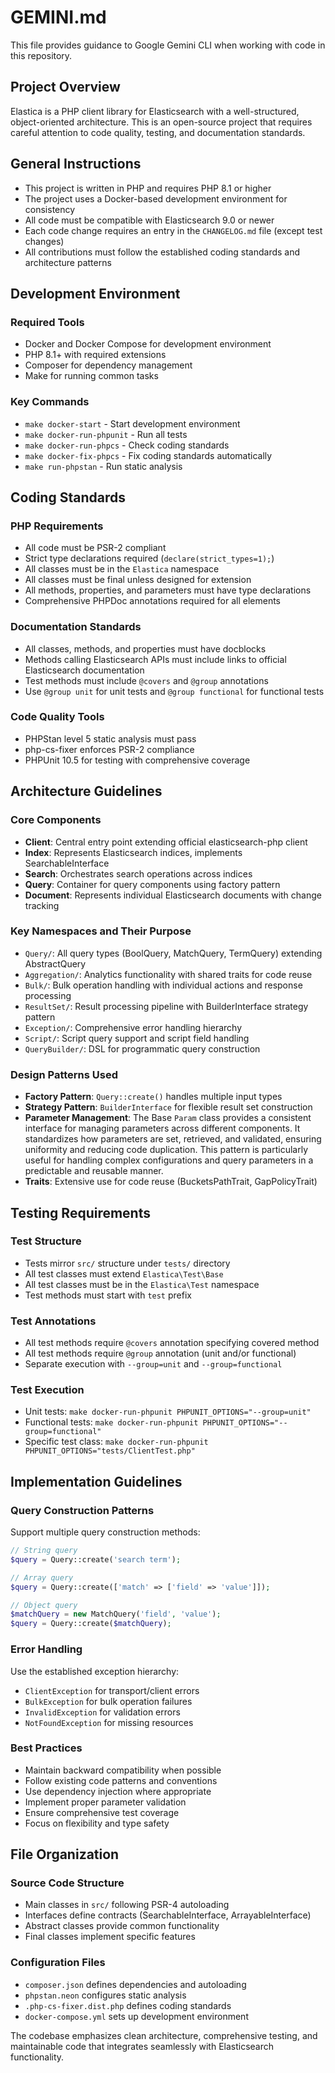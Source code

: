 # GEMINI.md

This file provides guidance to Google Gemini CLI when working with code in this repository.

## Project Overview

Elastica is a PHP client library for Elasticsearch with a well-structured, object-oriented architecture. This is an open-source project that requires careful attention to code quality, testing, and documentation standards.

## General Instructions

- This project is written in PHP and requires PHP 8.1 or higher
- The project uses a Docker-based development environment for consistency
- All code must be compatible with Elasticsearch 9.0 or newer
- Each code change requires an entry in the `CHANGELOG.md` file (except test changes)
- All contributions must follow the established coding standards and architecture patterns

## Development Environment

### Required Tools
- Docker and Docker Compose for development environment
- PHP 8.1+ with required extensions
- Composer for dependency management
- Make for running common tasks

### Key Commands
- `make docker-start` - Start development environment
- `make docker-run-phpunit` - Run all tests
- `make docker-run-phpcs` - Check coding standards
- `make docker-fix-phpcs` - Fix coding standards automatically
- `make run-phpstan` - Run static analysis

## Coding Standards

### PHP Requirements
- All code must be PSR-2 compliant
- Strict type declarations required (`declare(strict_types=1);`)
- All classes must be in the `Elastica` namespace
- All classes must be final unless designed for extension
- All methods, properties, and parameters must have type declarations
- Comprehensive PHPDoc annotations required for all elements

### Documentation Standards
- All classes, methods, and properties must have docblocks
- Methods calling Elasticsearch APIs must include links to official Elasticsearch documentation
- Test methods must include `@covers` and `@group` annotations
- Use `@group unit` for unit tests and `@group functional` for functional tests

### Code Quality Tools
- PHPStan level 5 static analysis must pass
- php-cs-fixer enforces PSR-2 compliance
- PHPUnit 10.5 for testing with comprehensive coverage

## Architecture Guidelines

### Core Components
- **Client**: Central entry point extending official elasticsearch-php client
- **Index**: Represents Elasticsearch indices, implements SearchableInterface
- **Search**: Orchestrates search operations across indices
- **Query**: Container for query components using factory pattern
- **Document**: Represents individual Elasticsearch documents with change tracking

### Key Namespaces and Their Purpose
- `Query/`: All query types (BoolQuery, MatchQuery, TermQuery) extending AbstractQuery
- `Aggregation/`: Analytics functionality with shared traits for code reuse
- `Bulk/`: Bulk operation handling with individual actions and response processing
- `ResultSet/`: Result processing pipeline with BuilderInterface strategy pattern
- `Exception/`: Comprehensive error handling hierarchy
- `Script/`: Script query support and script field handling
- `QueryBuilder/`: DSL for programmatic query construction

### Design Patterns Used
- **Factory Pattern**: `Query::create()` handles multiple input types
- **Strategy Pattern**: `BuilderInterface` for flexible result set construction
- **Parameter Management**: The Base `Param` class provides a consistent interface for managing parameters across different components. It standardizes how parameters are set, retrieved, and validated, ensuring uniformity and reducing code duplication. This pattern is particularly useful for handling complex configurations and query parameters in a predictable and reusable manner.
- **Traits**: Extensive use for code reuse (BucketsPathTrait, GapPolicyTrait)

## Testing Requirements

### Test Structure
- Tests mirror `src/` structure under `tests/` directory
- All test classes must extend `Elastica\Test\Base`
- All test classes must be in the `Elastica\Test` namespace
- Test methods must start with `test` prefix

### Test Annotations
- All test methods require `@covers` annotation specifying covered method
- All test methods require `@group` annotation (unit and/or functional)
- Separate execution with `--group=unit` and `--group=functional`

### Test Execution
- Unit tests: `make docker-run-phpunit PHPUNIT_OPTIONS="--group=unit"`
- Functional tests: `make docker-run-phpunit PHPUNIT_OPTIONS="--group=functional"`
- Specific test class: `make docker-run-phpunit PHPUNIT_OPTIONS="tests/ClientTest.php"`

## Implementation Guidelines

### Query Construction Patterns
Support multiple query construction methods:
```php
// String query
$query = Query::create('search term');

// Array query
$query = Query::create(['match' => ['field' => 'value']]);

// Object query
$matchQuery = new MatchQuery('field', 'value');
$query = Query::create($matchQuery);
```

### Error Handling
Use the established exception hierarchy:
- `ClientException` for transport/client errors
- `BulkException` for bulk operation failures
- `InvalidException` for validation errors
- `NotFoundException` for missing resources

### Best Practices
- Maintain backward compatibility when possible
- Follow existing code patterns and conventions
- Use dependency injection where appropriate
- Implement proper parameter validation
- Ensure comprehensive test coverage
- Focus on flexibility and type safety

## File Organization

### Source Code Structure
- Main classes in `src/` following PSR-4 autoloading
- Interfaces define contracts (SearchableInterface, ArrayableInterface)
- Abstract classes provide common functionality
- Final classes implement specific features

### Configuration Files
- `composer.json` defines dependencies and autoloading
- `phpstan.neon` configures static analysis
- `.php-cs-fixer.dist.php` defines coding standards
- `docker-compose.yml` sets up development environment

The codebase emphasizes clean architecture, comprehensive testing, and maintainable code that integrates seamlessly with Elasticsearch functionality.